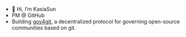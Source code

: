 - 👋 Hi, I’m KasiaSun
- PM @ GitHub 
- Building [gov4git](https://gov4git.org/), a decentralized protocol for governing open-source communities based on git.



<!---
KasiaSun/KasiaSun is a ✨ special ✨ repository because its `README.md` (this file) appears on your GitHub profile.
You can click the Preview link to take a look at your changes.
--->

